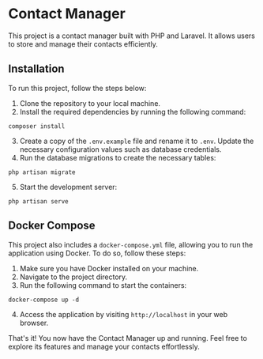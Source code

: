# Contact Manager

This project is a contact manager built with PHP and Laravel. It allows users to store and manage their contacts efficiently. 

## Installation

To run this project, follow the steps below:

1. Clone the repository to your local machine.
2. Install the required dependencies by running the following command:
  ```
  composer install
  ```
3. Create a copy of the `.env.example` file and rename it to `.env`. Update the necessary configuration values such as database credentials.
4. Run the database migrations to create the necessary tables:
  ```
  php artisan migrate
  ```
5. Start the development server:
  ```
  php artisan serve
  ```

## Docker Compose

This project also includes a `docker-compose.yml` file, allowing you to run the application using Docker. To do so, follow these steps:

1. Make sure you have Docker installed on your machine.
2. Navigate to the project directory.
3. Run the following command to start the containers:
  ```
  docker-compose up -d
  ```
4. Access the application by visiting `http://localhost` in your web browser.

That's it! You now have the Contact Manager up and running. Feel free to explore its features and manage your contacts effortlessly.
